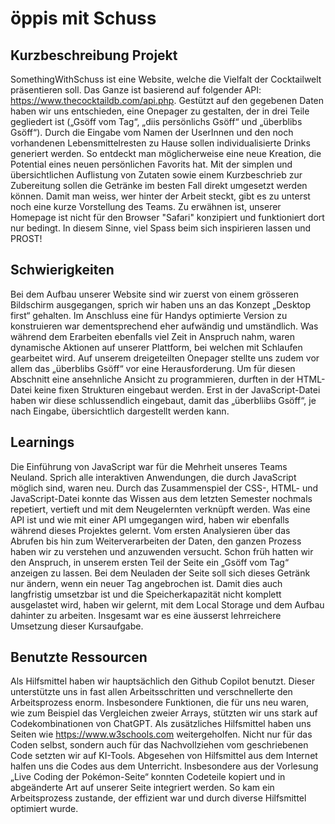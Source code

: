 # öppis mit Schuss

## Kurzbeschreibung Projekt
SomethingWithSchuss ist eine Website, welche die Vielfalt der Cocktailwelt präsentieren soll. Das Ganze ist basierend auf folgender API: https://www.thecocktaildb.com/api.php. Gestützt auf den gegebenen Daten haben wir uns entschieden, eine Onepager zu gestalten, der in drei Teile gegliedert ist („Gsöff vom Tag“, „diis persönlichs Gsöff“ und „überblibs Gsöff“). Durch die Eingabe vom Namen der UserInnen und den noch vorhandenen Lebensmittelresten zu Hause sollen individualisierte Drinks generiert werden. So entdeckt man möglicherweise eine neue Kreation, die Potential eines neuen persönlichen Favorits hat. Mit der simplen und übersichtlichen Auflistung von Zutaten sowie einem Kurzbeschrieb zur Zubereitung sollen die Getränke im besten Fall direkt umgesetzt werden können. Damit man weiss, wer hinter der Arbeit steckt, gibt es zu unterst noch eine kurze Vorstellung des Teams. 
Zu erwähnen ist, unserer Homepage ist nicht für den Browser "Safari" konzipiert und funktioniert dort nur bedingt. In diesem Sinne, viel Spass beim sich inspirieren lassen und PROST!

## Schwierigkeiten
Bei dem Aufbau unserer Website sind wir zuerst von einem grösseren Bildschirm ausgegangen, sprich wir haben uns an das Konzept „Desktop first“ gehalten. Im Anschluss eine für Handys optimierte Version zu konstruieren war dementsprechend eher aufwändig und umständlich. Was während dem Erarbeiten ebenfalls viel Zeit in Anspruch nahm, waren dynamische Aktionen auf unserer Plattform, bei welchen mit Schlaufen gearbeitet wird. 
Auf unserem dreigeteilten Onepager stellte uns zudem vor allem das „überblibs Gsöff“ vor eine Herausforderung. Um für diesen Abschnitt eine ansehnliche Ansicht zu programmieren, durften in der HTML-Datei keine fixen Strukturen eingebaut werden. Erst in der JavaScript-Datei haben wir diese schlussendlich eingebaut, damit das „überbliibs Gsöff“, je nach Eingabe, übersichtlich dargestellt werden kann.

## Learnings
Die Einführung von JavaScript war für die Mehrheit unseres Teams Neuland. Sprich alle interaktiven Anwendungen, die durch JavaScript möglich sind, waren neu. Durch das Zusammenspiel der CSS-, HTML- und JavaScript-Datei konnte das Wissen aus dem letzten Semester nochmals repetiert, vertieft und mit dem Neugelernten verknüpft werden. 
Was eine API ist und wie mit einer API umgegangen wird, haben wir ebenfalls während dieses Projektes gelernt. Vom ersten Analysieren über das Abrufen bis hin zum Weiterverarbeiten der Daten, den ganzen Prozess haben wir zu verstehen und anzuwenden versucht. Schon früh hatten wir den Anspruch, in unserem ersten Teil der Seite ein „Gsöff vom Tag“ anzeigen zu lassen. Bei dem Neuladen der Seite soll sich dieses Getränk nur ändern, wenn ein neuer Tag angebrochen ist. Damit dies auch langfristig umsetzbar ist und die Speicherkapazität nicht komplett ausgelastet wird, haben wir gelernt, mit dem Local Storage und dem Aufbau dahinter zu arbeiten. Insgesamt war es eine äusserst lehrreichere Umsetzung dieser Kursaufgabe.

 
## Benutzte Ressourcen
Als Hilfsmittel haben wir hauptsächlich den Github Copilot benutzt. Dieser unterstützte uns in fast allen Arbeitsschritten und verschnellerte den Arbeitsprozess enorm. Insbesondere Funktionen, die für uns neu waren, wie zum Beispiel das Vergleichen zweier Arrays, stützten wir uns stark auf Codekombinationen von ChatGPT. Als zusätzliches Hilfsmittel haben uns Seiten wie https://www.w3schools.com weitergeholfen. Nicht nur für das Coden selbst, sondern auch für das Nachvollziehen vom geschriebenen Code setzten wir auf KI-Tools.
Abgesehen von Hilfsmittel aus dem Internet halfen uns die Codes aus dem Unterricht. Insbesondere aus der Vorlesung „Live Coding der Pokémon-Seite“ konnten Codeteile kopiert und in abgeänderte Art auf unserer Seite integriert werden. So kam ein Arbeitsprozess zustande, der effizient war und durch diverse Hilfsmittel optimiert wurde.
